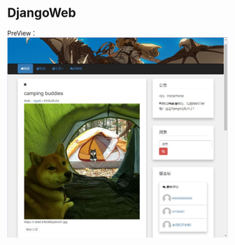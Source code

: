# DjangoWeb
PreView：
![网站预览](https://github.com/Tokoy/myblog/raw/master/common_static/img/myblog.jpg)  
